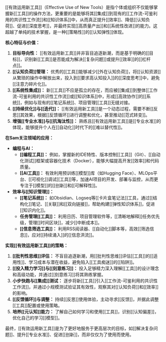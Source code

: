 [[有效运用新工具]]（Effective Use of New Tools）是指个体或组织不仅能够掌握新[[工具]]的操作方法，更重要的是能够将其[[集成]]到现有的[[工作流-可鉴利用的共识性工作流]]和[[知识体系]]中，从而真正提升[[效率]]、降低[[认知负荷]]、促进[[深度思考]]，并最终实现[[高质量产出]]和[[系统性改进]]的能力。这超越了单纯的技术掌握，是一种[[策略性]]的[[认知弹性]]体现。

**核心特征与价值：**

1.  **目标导向性：** [[有效运用新工具]]并非盲目追逐新潮，而是基于明确的[[目标]]，识别新[[工具]]是否能成为解决[[复杂问题]]或提升[[效率]]的[[杠杆点]]。
2.  **[[认知负荷]]管理：** 优秀的[[工具]]能够减少[[外在认知负荷]]，将[[认知资源]]从繁琐的操作中解放出来，投入到[[要求高认知投入]]的[[深度思考]]中，避免[[注意力碎片化]]。
3.  **[[系统性集成]]：** 新[[工具]]不应是孤立的存在，而应被[[集成]]到整体[[工作流-可鉴利用的共识性工作流]]或[[知识体系]]中，形成[[高效协作]]的[[系统]]，例如与现有的[[笔记系统]]、项目管理[[工具]]无缝对接。
4.  **[[持续优化]]与[[迭代]]：** [[有效运用新工具]]是一个动态过程，需要不断[[反思]]其效果，根据[[反馈循环]]进行调整和优化，甚至推动[[范式转变]]。
5.  **增强[[专业水准]]与[[抗淘汰性]]：** 熟练且[[有效运用新工具]]是[[专业水准]]的体现，能够提升个人在[[自动化]]时代下的[[难以替代性]]。

**在Sam关注领域的应用：**

*   **编程与AI：**
    *   **[[编程工具]]：** 例如，掌握新的IDE特性、版本控制[[工具]]（Git）、[[自动化测试]]框架或容器化技术（Docker），能够大幅提高开发[[效率]]和代码质量。
    *   **[[AI工具]]：** 有效利用预训练[[模型]]库（如Hugging Face）、MLOps平台、[[可视化]]调试[[工具]]等，加速AI项目的开发、部署与监控，从而更专注于[[模型]]的[[创新]]和[[可解释性]]。
*   **效率与[[知识管理]]：**
    *   **[[笔记系统]]：** 如Obsidian、Logseq等[[卡片盒笔记法]]工具，通过[[结构化]]笔记、[[关联]]和[[双向链接]]，帮助构建[[弹性知识体系]]，促进[[知识内化]]。
    *   **任务管理[[工具]]：** 利用日历、项目管理软件等，[[清晰地解释]]任务优先级，管理[[时间区块]]，减少[[中断成本]]。
    *   **[[信息筛选工具]]：** 利用RSS阅读器、[[自动化]]脚本等，高效[[筛选信息]]，应对[[持续涌入]]的[[信息洪流]]。

**实现[[有效运用新工具]]的策略：**

1.  **[[批判性思维]]评估：** 不盲目追逐新潮，用[[批判性思维]]评估[[工具]]的[[适用性]]、学习成本与潜在收益，避免陷入[[工具痴迷]]的[[陷阱]]。
2.  **[[投入精力学习]]与[[刻意练习]]：** 投入足够精力深入理解[[工具]]的设计理念和高级功能，并通过[[刻意练习]]将其熟练掌握。
3.  **小步快跑与[[集成]]测试：** 逐步将新[[工具]]引入[[工作流-可鉴利用的共识性工作流]]，并通过小规模测试验证其有效性，观察其对[[认知负荷]]和[[效率]]的影响。
4.  **[[反馈循环]]与调整：** 持续[[反思]]使用体验，主动寻求[[反馈]]，并据此调整[[工具]]配置或使用策略。
5.  **培养[[元认知]]能力：** 了解自己如何学习和使用[[工具]]，识别[[认知偏差]]，优化自己的学习[[模型]]。

最终，[[有效运用新工具]]是为了更好地服务于更高层次的目标，如[[解决复杂问题]]、提升[[专业水准]]、促进[[创新]]，而非仅仅为了使用而使用。